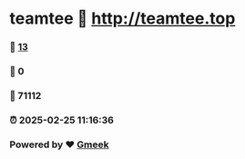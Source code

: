 # teamtee :link: http://teamtee.top 
### :page_facing_up: [13](http://teamtee.top/tag.html) 
### :speech_balloon: 0 
### :hibiscus: 71112 
### :alarm_clock: 2025-02-25 11:16:36 
### Powered by :heart: [Gmeek](https://github.com/Meekdai/Gmeek)
